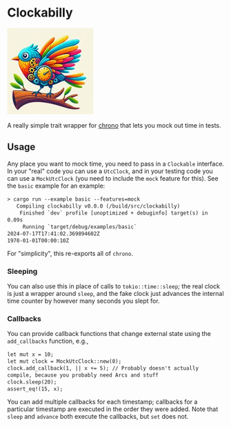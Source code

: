 # Clockabilly

![an AI-generated bird with gears and a clock in its belly](https://raw.githubusercontent.com/acrlabs/clockabilly/master/img/clockabilly.jpg)

A really simple trait wrapper for [chrono](https://docs.rs/chrono/latest/chrono/) that lets you mock out time in tests.

## Usage

Any place you want to mock time, you need to pass in a `Clockable` interface.  In your "real" code you can use a
`UtcClock`, and in your testing code you can use a `MockUtcClock` (you need to include the `mock` feature for this).
See the `basic` example for an example:

```
> cargo run --example basic --features=mock
   Compiling clockabilly v0.0.0 (/build/src/clockabilly)
    Finished `dev` profile [unoptimized + debuginfo] target(s) in 0.09s
     Running `target/debug/examples/basic`
2024-07-17T17:41:02.369894602Z
1970-01-01T00:00:10Z
```

For "simplicity", this re-exports all of `chrono`.

### Sleeping

You can also use this in place of calls to `tokio::time::sleep`; the real clock is just a wrapper around `sleep`, and
the fake clock just advances the internal time counter by however many seconds you slept for.

### Callbacks

You can provide callback functions that change external state using the `add_callbacks` function, e.g.,

```
let mut x = 10;
let mut clock = MockUtcClock::new(0);
clock.add_callback(1, || x += 5); // Probably doesn't actually compile, because you probably need Arcs and stuff
clock.sleep(20);
assert_eq!(15, x);
```

You can add multiple callbacks for each timestamp; callbacks for a particular timestamp are executed in the order they
were added.  Note that `sleep` and `advance` both execute the callbacks, but `set` does not.
